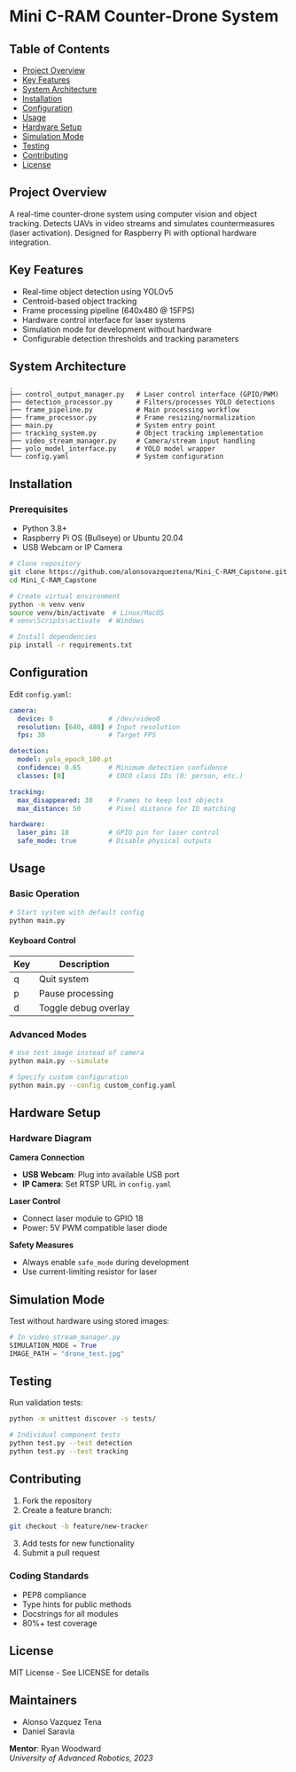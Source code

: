 # Mini C-RAM Counter-Drone System

## Table of Contents
- [Project Overview](#project-overview)
- [Key Features](#key-features)
- [System Architecture](#system-architecture)
- [Installation](#installation)
- [Configuration](#configuration)
- [Usage](#usage)
- [Hardware Setup](#hardware-setup)
- [Simulation Mode](#simulation-mode)
- [Testing](#testing)
- [Contributing](#contributing)
- [License](#license)

## Project Overview
A real-time counter-drone system using computer vision and object tracking. Detects UAVs in video streams and simulates countermeasures (laser activation). Designed for Raspberry Pi with optional hardware integration.

## Key Features
- Real-time object detection using YOLOv5
- Centroid-based object tracking
- Frame processing pipeline (640x480 @ 15FPS)
- Hardware control interface for laser systems
- Simulation mode for development without hardware
- Configurable detection thresholds and tracking parameters

## System Architecture
```
.
├── control_output_manager.py   # Laser control interface (GPIO/PWM)
├── detection_processor.py      # Filters/processes YOLO detections
├── frame_pipeline.py           # Main processing workflow
├── frame_processor.py          # Frame resizing/normalization
├── main.py                     # System entry point
├── tracking_system.py          # Object tracking implementation
├── video_stream_manager.py     # Camera/stream input handling
├── yolo_model_interface.py     # YOLO model wrapper
└── config.yaml                 # System configuration
```

## Installation

### Prerequisites
- Python 3.8+
- Raspberry Pi OS (Bullseye) or Ubuntu 20.04
- USB Webcam or IP Camera

```bash
# Clone repository
git clone https://github.com/alonsovazqueztena/Mini_C-RAM_Capstone.git
cd Mini_C-RAM_Capstone

# Create virtual environment
python -m venv venv
source venv/bin/activate  # Linux/MacOS
# venv\Scripts\activate  # Windows

# Install dependencies
pip install -r requirements.txt
```

## Configuration
Edit `config.yaml`:

```yaml
camera:
  device: 0              # /dev/video0
  resolution: [640, 480] # Input resolution
  fps: 30                # Target FPS

detection:
  model: yolo_epoch_100.pt
  confidence: 0.65       # Minimum detection confidence
  classes: [0]           # COCO class IDs (0: person, etc.)

tracking:
  max_disappeared: 30    # Frames to keep lost objects
  max_distance: 50       # Pixel distance for ID matching

hardware:
  laser_pin: 18          # GPIO pin for laser control
  safe_mode: true        # Disable physical outputs
```

## Usage

### Basic Operation
```bash
# Start system with default config
python main.py
```

#### Keyboard Control
| Key | Description            |
|-----|------------------------|
| q   | Quit system            |
| p   | Pause processing       |
| d   | Toggle debug overlay   |

### Advanced Modes
```bash
# Use test image instead of camera
python main.py --simulate

# Specify custom configuration
python main.py --config custom_config.yaml
```

## Hardware Setup

### Hardware Diagram

**Camera Connection**
- **USB Webcam**: Plug into available USB port
- **IP Camera**: Set RTSP URL in `config.yaml`

**Laser Control**
- Connect laser module to GPIO 18
- Power: 5V PWM compatible laser diode

**Safety Measures**
- Always enable `safe_mode` during development
- Use current-limiting resistor for laser

## Simulation Mode
Test without hardware using stored images:

```python
# In video_stream_manager.py
SIMULATION_MODE = True
IMAGE_PATH = "drone_test.jpg"
```

## Testing
Run validation tests:

```bash
python -m unittest discover -s tests/

# Individual component tests
python test.py --test detection
python test.py --test tracking
```

## Contributing

1. Fork the repository
2. Create a feature branch:
```bash
git checkout -b feature/new-tracker
```
3. Add tests for new functionality
4. Submit a pull request

### Coding Standards
- PEP8 compliance
- Type hints for public methods
- Docstrings for all modules
- 80%+ test coverage

## License
MIT License - See LICENSE for details

## Maintainers
- Alonso Vazquez Tena  
- Daniel Saravia  

**Mentor**: Ryan Woodward  
*University of Advanced Robotics, 2023*
